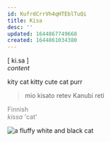 ```yaml
---
id: KufrdCrrVh4qHTEblTuQi
title: Kisa
desc: ''
updated: 1644867749668
created: 1644861034380
---
```


[ ki.sa ]<br>
*content*

kity cat kitty cute cat purr  
>mio kisato retev Kanubi reti

<span style="color:gray">Finnish<br>*kissa* 'cat'</span>

![a fluffy white and black cat](https://upload.wikimedia.org/wikipedia/commons/thumb/8/81/Norwegian_forest_cat.jpg/220px-Norwegian_forest_cat.jpg)
